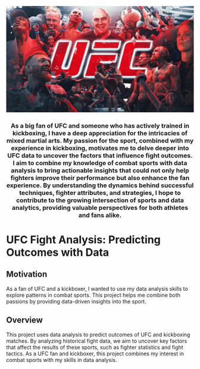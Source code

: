 
<div align="center">
  <img src="UFC image.jpeg">
</div>

<h3 align="center">As a big fan of UFC and someone who has actively trained in kickboxing, I have a deep appreciation for the intricacies of mixed martial arts. My passion for the sport, combined with my experience in kickboxing, motivates me to delve deeper into UFC data to uncover the factors that influence fight outcomes. I aim to combine my knowledge of combat sports with data analysis to bring actionable insights that could not only help fighters improve their performance but also enhance the fan experience. By understanding the dynamics behind successful techniques, fighter attributes, and strategies, I hope to contribute to the growing intersection of sports and data analytics, providing valuable perspectives for both athletes and fans alike.
</h3>


# UFC Fight Analysis: Predicting Outcomes with Data

## Motivation

As a fan of UFC and a kickboxer, I wanted to use my data analysis skills to explore patterns in combat sports. This project helps me combine both passions by providing data-driven insights into the sport.

## Overview

This project uses data analysis to predict outcomes of UFC and kickboxing matches. By analyzing historical fight data, we aim to uncover key factors that affect the results of these sports, such as fighter statistics and fight tactics. As a UFC fan and kickboxer, this project combines my interest in combat sports with my skills in data analysis.

